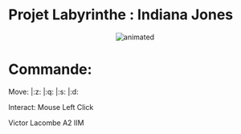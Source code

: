 
# Projet Labyrinthe : Indiana Jones

<p align="center">
    <img src="https://media.tenor.com/eqLNYv0A9TQAAAAC/swap-indiana-jones.gif" alt="animated" />
</p>

# Commande:

Move: |:z: |:q: |:s: |:d:

Interact: Mouse Left Click

Victor Lacombe A2 IIM
